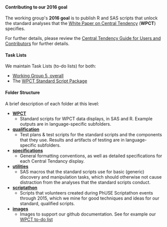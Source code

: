 #### Contributing to our 2016 goal

The working group's **2016 goal** is to publish R and SAS scripts that unlock the standard analyses that the [White Paper on Central Tendency](http://www.phusewiki.org/wiki/images/4/48/CSS_WhitePaper_CentralTendency_v1.0.pdf) (**WPCT**) specifies.

For further details, please review the [Central Tendency Guide for Users and Contributors](http://github.com/phuse-org/phuse-scripts/blob/master/whitepapers/CentralTendency-UserGuide.md) for further details.


#### Task Lists

We maintain Task Lists (to-do lists) for both:

  * [Working Group 5, overall](http://github.com/phuse-org/phuse-scripts/blob/master/TODO.md)
  * The [WPCT Standard Script Package](http://github.com/phuse-org/phuse-scripts/blob/master/whitepapers/WPCT/TODO.md)


#### Folder Structure

A brief description of each folder at this level:

* [**WPCT**](http://github.com/phuse-org/phuse-scripts/tree/master/whitepapers/WPCT)
  * Standard scripts for WPCT data displays, in SAS and R. Example outputs are in language-specific subfolders.
* [**qualification**](http://github.com/phuse-org/phuse-scripts/tree/master/whitepapers/qualification)
  * Test plans & test scripts for the standard scripts and the components that they use. Results and artifacts of testing are in language-specific subfolders.
* [**specifications**](http://github.com/phuse-org/phuse-scripts/tree/master/whitepapers/specification)
  * General formatting conventions, as well as detailed specifications for each Central Tendancy display.
* [**utilities**](http://github.com/phuse-org/phuse-scripts/tree/master/whitepapers/utilities)
  * SAS macros that the standard scripts use for basic (generic) discovery and manipulation tasks, which should otherwise not cause distraction from the analyses that the standard scripts conduct.
* [**scriptathon**](http://github.com/phuse-org/phuse-scripts/tree/master/whitepapers/scriptathon)
  * Scripts that volunteers created during PhUSE Scriptathon events through 2015, which we mine for good techniques and ideas for our standard, qualified scripts.
* [**images**](http://github.com/phuse-org/phuse-scripts/tree/master/whitepapers/images)
  * Images to support our github documentation. See for example our [WPCT to-do list](http://github.com/phuse-org/phuse-scripts/blob/master/whitepapers/WPCT/TODO.md)

